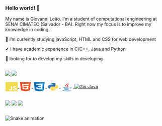 ### Hello world! 👋

My name is Giovanni Leão. I'm a student of computational engineering at SENAI CIMATEC (Salvador - BA). Right now my focus is to improve my knowledge in coding.

🔭 I’m currently studying javaScript, HTML and CSS for web development 


✔ I have academic experience in C/C++, Java and Python


🌱 looking for to develop my skills in developing

##

<div>
  <a href="https://github.com/Giovanni1Santos">
  <img height="180cm" src="https://github-readme-stats.vercel.app/api?username=Giovanni1Santos&show_icons=true&theme=tokyonight"/>
  <img height="180cm" src="https://github-readme-stats.vercel.app/api/top-langs/?username=Giovanni1Santos&layout=compact&langs_count=16&theme=tokyonight"/>
</div>

<div style="display: inline_block"><br>
  <img align="center" alt="Gio-Js" height="30" width="40" src="https://raw.githubusercontent.com/devicons/devicon/master/icons/javascript/javascript-plain.svg">
  <img align="center" alt="Gio-HTML" height="30" width="40" src="https://raw.githubusercontent.com/devicons/devicon/master/icons/html5/html5-original.svg">
  <img align="center" alt="Gio-CSS" height="30" width="40" src="https://raw.githubusercontent.com/devicons/devicon/master/icons/css3/css3-original.svg">
  <img align="center" alt="Gio-Python" height="30" width="40" src="https://raw.githubusercontent.com/devicons/devicon/master/icons/python/python-original.svg">
  <img align="center" alt="Gio-Java" height="30" width="40" src="https://raw.githubusercontent.com/devicons/devicon/master/icons/java/java-original.svg">
  <img align="center" alt="Gio-Java" height="30" width="40" src="https://cdn.jsdelivr.net/gh/devicons/devicon@latest/icons/cplusplus/cplusplus-original.svg" />
</div>

##

<div>
  <a href="https://instagram.com/gios_leao" target="_blank"><img src="https://img.shields.io/badge/-Instagram-%23E4405F?style=for-the-badge&logo=instagram&logoColor=white" target="_blank"></a>
  <a href = "mailto:giovanni.jesus@aln.senaicimatec.edu.br"><img src="https://img.shields.io/badge/-Gmail-%23333?style=for-the-badge&logo=gmail&logoColor=white" target="_blank"></a>
  <a href="https://www.linkedin.com/in/giovanni-leão-302140137" target="_blank"><img src="https://img.shields.io/badge/-LinkedIn-%230077B5?style=for-the-badge&logo=linkedin&logoColor=white" target="_blank"></a> 
</div>

##

![Snake animation](https://github.com/Giovanni1Santos/blob/output/github-contribution-grid-snakes.svg)

